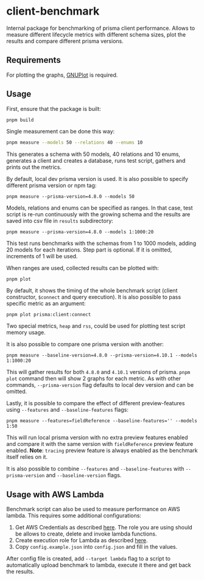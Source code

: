 # client-benchmark

Internal package for benchmarking of prisma client performance. Allows to measure different lifecycle metrics with different schema sizes, plot the results and compare different prisma versions.

## Requirements

For plotting the graphs, [GNUPlot](http://www.gnuplot.info/) is required.

## Usage

First, ensure that the package is built:

```sh
pnpm build
```

Single measurement can be done this way:

```sh
pnpm measure --models 50 --relations 40 --enums 10
```

This generates a schema with 50 models, 40 relations and 10 enums, generates a client and creates a database, runs test script, gathers and prints out the metrics.

By default, local dev prisma version is used. It is also possible to specify different prisma version or npm tag:

```
pnpm measure --prisma-version=4.8.0 --models 50
```

Models, relations and enums can be specified as ranges. In that case, test script is re-run continuously with
the growing schema and the results are saved into csv file in `results` subdirectory:

```
pnpm measure --prisma-version=4.8.0 --models 1:1000:20
```

This test runs benchmarks with the schemas from 1 to 1000 models, adding 20 models for each iterations. Step part is optional. If it is omitted, increments of 1 will be used.

When ranges are used, collected results can be plotted with:

```
pnpm plot
```

By default, it shows the timing of the whole benchmark script (client constructor, `$connect` and query execution). It is also possible to pass specific metric as an argument:

```
pnpm plot prisma:client:connect
```

Two special metrics, `heap` and `rss`, could be used for plotting test script memory usage.

It is also possible to compare one prisma version with another:

```
pnpm measure --baseline-version=4.8.0 --prisma-version=4.10.1 --models 1:1000:20
```

This will gather results for both `4.8.0` and `4.10.1` versions of prisma. `pnpm plot` command then will show 2 graphs for each metric. As with other commands, `--prisma-version` flag defaults to local dev version and can be omitted.

Lastly, it is possible to compare the effect of different preview-features using `--features` and `--baseline-features` flags:

```
pnpm measure --features=fieldReference --baseline-features='' --models 1:50
```

This will run local prisma version with no extra preview features enabled and compare it with the same
version with `fieldReference` preview feature enabled.
**Note**: `tracing` preview feature is always enabled as the benchmark itself relies on it.

It is also possible to combine `--features` and `--baseline-features` with `--prisma-version` and `--baseline-version` flags.

## Usage with AWS Lambda

Benchmark script can also be used to measure performance on AWS lambda. This requires some additional configurations:

1. Get AWS Credentials as described [here](https://docs.aws.amazon.com/cli/latest/userguide/cli-configure-files.html). The role you are using should
   be allows to create, delete and invoke lambda functions.
2. Create execution role for Lambda as described [here](https://docs.aws.amazon.com/lambda/latest/dg/lambda-intro-execution-role.html).
3. Copy `config.example.json` into `config.json` and fill in the values.

After config file is created, add `--target lambda` flag to a script to automatically upload benchmark to lambda, execute it there and get back the results.
